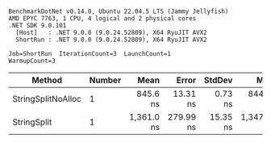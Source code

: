 ```

BenchmarkDotNet v0.14.0, Ubuntu 22.04.5 LTS (Jammy Jellyfish)
AMD EPYC 7763, 1 CPU, 4 logical and 2 physical cores
.NET SDK 9.0.101
  [Host]   : .NET 9.0.0 (9.0.24.52809), X64 RyuJIT AVX2
  ShortRun : .NET 9.0.0 (9.0.24.52809), X64 RyuJIT AVX2

Job=ShortRun  IterationCount=3  LaunchCount=1  
WarmupCount=3  

```
| Method             | Number | Mean       | Error     | StdDev   | Min        | Max        | Gen0   | Allocated |
|------------------- |------- |-----------:|----------:|---------:|-----------:|-----------:|-------:|----------:|
| StringSplitNoAlloc | 1      |   845.6 ns |  13.31 ns |  0.73 ns |   844.7 ns |   846.1 ns |      - |         - |
| StringSplit        | 1      | 1,361.0 ns | 279.99 ns | 15.35 ns | 1,347.8 ns | 1,377.8 ns | 0.0381 |    3208 B |
